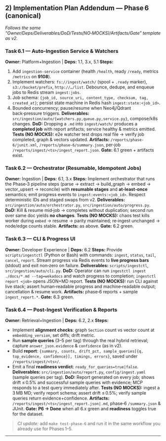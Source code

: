 ## 2) **Implementation Plan Addendum — Phase 6 (canonical)**

*Follows the same “Owner/Deps/Deliverables/DoD/Tests(NO‑MOCKS)/Artifacts/Gate” template as v2.*

### **Task 6.1 — Auto‑Ingestion Service & Watchers**

**Owner:** Platform+Ingestion | **Deps:** 1.1, 3.x, 5.1
**Steps:**

1. Add `ingestion-service` container (health `/health`, ready `/ready`, metrics `/metrics` on **9108**).
2. Implement watchers: `fs://ingest/watch/` (spool + `.ready` marker), `s3://bucket/prefix`, `http://…/list`. Debounce, dedupe, and enqueue jobs to Redis stream `ingest:jobs`.
3. Job schema: `{job_id, source_uri, content_type, checksum, tag, created_at}`; persist state machine in Redis hash `ingest:state:<job_id>`.
4. Bounded concurrency; pause/resume when Neo4j/Qdrant back‑pressure triggers.
   **Deliverables:** `src/ingestion/auto/{watchers.py,queue.py,service.py}`, compose/k8s changes.
   **DoD:** Dropping a `.md` into `ingest/watch/` produces a **completed job** with report artifacts; service healthy & metrics emitted.
   **Tests (NO MOCKS):** e2e watcher test drops real file → verify job completed, graph & vectors updated.
   **Artifacts:** `/reports/phase-6/junit.xml`, `/reports/phase-6/summary.json`, per‑job `/reports/ingest/<ts>/ingest_report.json`.
   **Gate:** 6.1 green + artifacts exist.

### **Task 6.2 — Orchestrator (Resumable, Idempotent Jobs)**

**Owner:** Ingestion | **Deps:** 6.1, 3.x
**Steps:** Implement orchestrator that runs the Phase‑3 pipeline steps (parse → extract → build_graph → embed → vector_upsert → reconcile) with **resumable stages** and **at‑least‑once** semantics; emit progress events to `ingest:events:<job_id>`. Respect deterministic IDs and staged swaps from v2.
**Deliverables:** `src/ingestion/auto/orchestrator.py`, `src/ingestion/auto/progress.py`.
**DoD:** Kill & resume mid‑job → completes without duplication; second run over same doc yields **no changes**.
**Tests (NO MOCKS):** chaos test kills worker during `embed` → resume → parity maintained; re‑ingest unchanged → node/edge counts stable.
**Artifacts:** as above.
**Gate:** 6.2 green.

### **Task 6.3 — CLI & Progress UI**

**Owner:** Developer Experience | **Deps:** 6.2
**Steps:** Provide `scripts/ingestctl` (Python or Bash) with commands: `ingest`, `status`, `tail`, `cancel`, `report`. Stream progress via Redis events to **live progress bars** (stdout) and exit non‑zero on failure.
**Deliverables:** `scripts/ingestctl`, `src/ingestion/auto/cli.py`.
**DoD:** Operator can run `ingestctl ingest ./docs/*.md --tag=wekadocs` and watch progress to completion; `ingestctl report <job>` opens JSON+MD report.
**Tests (NO MOCKS):** run CLI against live stack; assert human‑readable progress and machine‑readable output; cancellation & resume work.
**Artifacts:** phase‑6 reports + sample `ingest_report.*`.
**Gate:** 6.3 green.

### **Task 6.4 — Post‑Ingest Verification & Reports**

**Owner:** Retrieval+Ingestion | **Deps:** 6.2, 2.x
**Steps:**

* Implement **alignment checks**: graph `Section` count vs vector count at `embedding_version`, set diffs; drift metric.
* Run **sample queries** (3–5 per tag) through the real hybrid retrieval; capture `answer_json.evidence` & `confidence` (as in v2).
* Build **report**: `{summary, counts, drift_pct, sample_queries[{q, top_evidence, confidence}], timings, errors}`, saved under `/reports/ingest/<ts>/`.
* Emit a final **readiness verdict**: `ready_for_queries=true|false`.
  **Deliverables:** `src/ingestion/auto/report.py`, `config/ingest.yaml` (sample queries per tag).
  **DoD:** Report generated on every job; shows drift ≤ 0.5% and successful sample queries with evidence; MCP responds to a test query immediately after.
  **Tests (NO MOCKS):** ingest a 3 MB MD; verify report schema; assert drift ≤ 0.5%; verify sample queries return evidence+confidence.
  **Artifacts:** `/reports/ingest/<ts>/ingest_report.json|.md`, phase‑6 `/summary.json` & JUnit.
  **Gate:** **P6 → Done** when all 6.x green and **readiness** toggles true for the dataset.

> *CI update:* add `make test-phase-6` and run it in the same workflow you already use for Phases 1–5.

---
